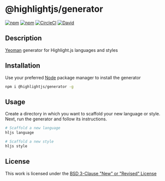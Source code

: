 # @highlightjs/generator

[![npm](https://flat.badgen.net/npm/license/generator)](https://www.npmjs.org/package/@highlightjs/generator)
[![npm](https://flat.badgen.net/npm/v/generator)](https://www.npmjs.org/package/@highlightjs/generator)
[![CircleCI](https://flat.badgen.net/circleci/github/idleberg/generator)](https://circleci.com/gh/idleberg/generator)
[![David](https://flat.badgen.net/david/dep/idleberg/generator)](https://david-dm.org/idleberg/generator)

## Description

[Yeoman](http://yeoman.io/authoring/user-interactions.html) generator for Highlight.js languages and styles

## Installation

Use your preferred [Node](https://nodejs.org/) package manager to install the generator

```sh
npm i @highlightjs/generator -g
```

## Usage

Create a directory in which you want to scaffold your new language or style. Next, run the generator and follow its instructions.

```sh
# Scaffold a new language
hljs language

# Scaffold a new style
hljs style
```

## License

This work is licensed under the [BSD 3-Clause &#34;New&#34; or &#34;Revised&#34; License](https://opensource.org/licenses/BSD-3-Clause)
